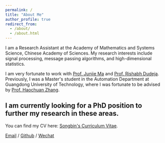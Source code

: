 ```yaml
---
permalink: /
title: "About Me"
author_profile: true
redirect_from: 
  - /about/
  - /about.html
---
```


I am a Research Assistant at the Academy of Mathematics and Systems Science, Chinese Academy of Sciences. My research interests include signal processing, message passing algorithms, and high-dimensional statistics.

I am very fortunate to work with [Prof. Junjie Ma](http://lsec.cc.ac.cn/~mjj/index.html) and [Prof. Rishabh Dudeja](https://www.columbia.edu/~rd2714/).
Previously, I was a Master's student in the Automation Department at Guangdong University of Technology, where I was fortunate to be advised by [Prof. Haochuan Zhang](https://scholar.google.com/citations?user=-fwh6u0AAAAJ&hl=en&oi=ao).

## I am currently looking for a PhD position to further my research in these areas. 

You can find my CV here: [Songbin's Curriculum Vitae](../files/Curriculum_Vitae.pdf).

[Email](liusongbin@lsec.cc.ac.cn) / [Github](https://github.com/songIce) / [Wechat](../images/wechat.png)

